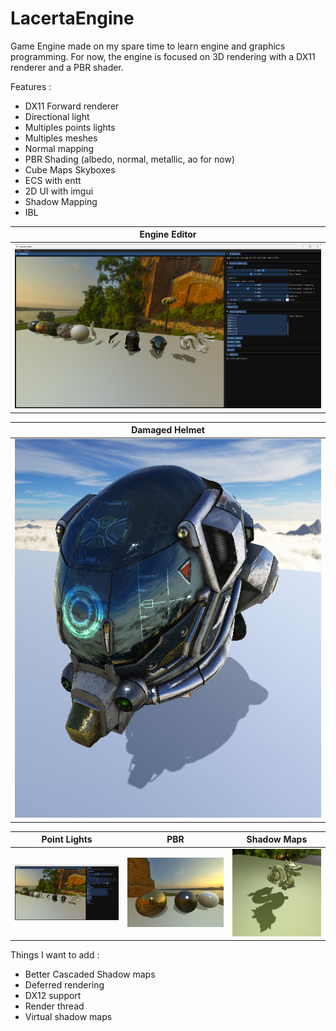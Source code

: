 # LacertaEngine

Game Engine made on my spare time to learn engine and graphics programming.
For now, the engine is focused on 3D rendering with a DX11 renderer and a PBR shader.

Features :
* DX11 Forward renderer
* Directional light
* Multiples points lights
* Multiples meshes
* Normal mapping
* PBR Shading (albedo, normal, metallic, ao for now)
* Cube Maps Skyboxes
* ECS with entt
* 2D UI with imgui
* Shadow Mapping
* IBL

| Engine Editor |
|---|
| ![alt text](https://github.com/syyyylen/LacertaEngine/blob/main/LacertaEngineEditor/Assets/Screenshots/scene.png?raw=true) |

| Damaged Helmet |
|---|
| ![](LacertaEngineEditor/Assets/Screenshots/helmet.png) |

| Point Lights | PBR | Shadow Maps |
|---|---|---|
| ![](LacertaEngineEditor/Assets/Screenshots/scene.png) | ![](LacertaEngineEditor/Assets/Screenshots/pbr.png) | ![](LacertaEngineEditor/Assets/Screenshots/shadows.png) |

Things I want to add :
* Better Cascaded Shadow maps
* Deferred rendering
* DX12 support
* Render thread
* Virtual shadow maps
